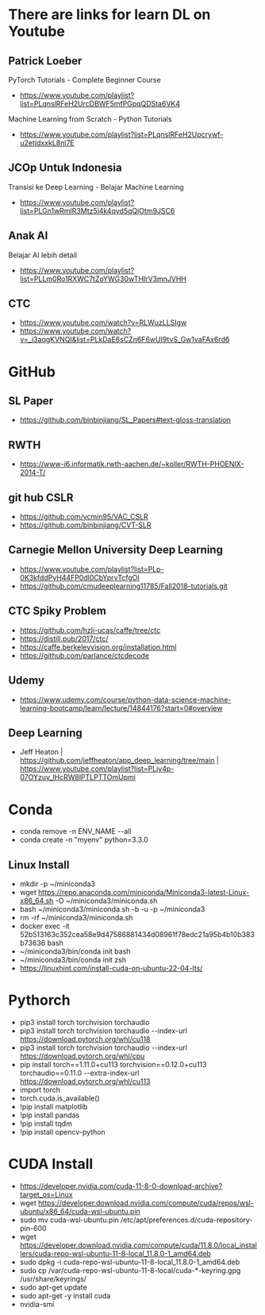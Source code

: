 # There are links for learn DL on Youtube

## Patrick Loeber
PyTorch Tutorials - Complete Beginner Course
- https://www.youtube.com/playlist?list=PLqnslRFeH2UrcDBWF5mfPGpqQDSta6VK4

Machine Learning from Scratch - Python Tutorials
- https://www.youtube.com/playlist?list=PLqnslRFeH2Upcrywf-u2etjdxxkL8nl7E

## JCOp Untuk Indonesia
Transisi ke Deep Learning - Belajar Machine Learning
- https://www.youtube.com/playlist?list=PLGn1wRmlR3Mtz5i4k4qyd5qQjOtm9JSC6

## Anak AI
Belajar AI lebih detail
- https://www.youtube.com/playlist?list=PLLm0Ro1RXWC7tZoYWG30wTHIrV3mnJVHH

## CTC
- https://www.youtube.com/watch?v=RLWuzLLSIgw
- https://www.youtube.com/watch?v=_i3aqgKVNQI&list=PLkDaE6sCZn6F6wUI9tvS_Gw1vaFAx6rd6

# GitHub

## SL Paper
- https://github.com/binbinjiang/SL_Papers#text-gloss-translation

## RWTH
- https://www-i6.informatik.rwth-aachen.de/~koller/RWTH-PHOENIX-2014-T/

## git hub CSLR
- https://github.com/ycmin95/VAC_CSLR
- https://github.com/binbinjiang/CVT-SLR

## Carnegie Mellon University Deep Learning
- https://www.youtube.com/playlist?list=PLp-0K3kfddPyH44FP0dl0CbYprvTcfgOI
- https://github.com/cmudeeplearning11785/Fall2018-tutorials.git

## CTC Spiky Problem
- https://github.com/hzli-ucas/caffe/tree/ctc
- https://distill.pub/2017/ctc/
- https://caffe.berkeleyvision.org/installation.html
- https://github.com/parlance/ctcdecode

## Udemy
- https://www.udemy.com/course/python-data-science-machine-learning-bootcamp/learn/lecture/14844176?start=0#overview

## Deep Learning
- Jeff Heaton | https://github.com/jeffheaton/app_deep_learning/tree/main | https://www.youtube.com/playlist?list=PLjy4p-07OYzuy_lHcRW8lPTLPTTOmUpmi

# Conda
- conda remove -n ENV_NAME --all
- conda create -n "myenv" python=3.3.0
## Linux Install
- mkdir -p ~/miniconda3
- wget https://repo.anaconda.com/miniconda/Miniconda3-latest-Linux-x86_64.sh -O ~/miniconda3/miniconda.sh
- bash ~/miniconda3/miniconda.sh -b -u -p ~/miniconda3
- rm -rf ~/miniconda3/miniconda.sh
- docker exec -it 52b513163c352cea58e9d47586881434d08961f78edc21a95b4b10b383b73636 bash
- ~/miniconda3/bin/conda init bash
- ~/miniconda3/bin/conda init zsh
- https://linuxhint.com/install-cuda-on-ubuntu-22-04-lts/

# Pythorch
- pip3 install torch torchvision torchaudio
- pip3 install torch torchvision torchaudio --index-url https://download.pytorch.org/whl/cu118
- pip3 install torch torchvision torchaudio --index-url https://download.pytorch.org/whl/cpu
- pip install torch==1.11.0+cu113 torchvision==0.12.0+cu113 torchaudio==0.11.0 --extra-index-url https://download.pytorch.org/whl/cu113
- import torch
- torch.cuda.is_available()
- !pip install matplotlib
- !pip install pandas
- !pip install tqdm
- !pip install opencv-python

# CUDA Install
- https://developer.nvidia.com/cuda-11-8-0-download-archive?target_os=Linux
- wget https://developer.download.nvidia.com/compute/cuda/repos/wsl-ubuntu/x86_64/cuda-wsl-ubuntu.pin
- sudo mv cuda-wsl-ubuntu.pin /etc/apt/preferences.d/cuda-repository-pin-600
- wget https://developer.download.nvidia.com/compute/cuda/11.8.0/local_installers/cuda-repo-wsl-ubuntu-11-8-local_11.8.0-1_amd64.deb
- sudo dpkg -i cuda-repo-wsl-ubuntu-11-8-local_11.8.0-1_amd64.deb
- sudo cp /var/cuda-repo-wsl-ubuntu-11-8-local/cuda-*-keyring.gpg /usr/share/keyrings/
- sudo apt-get update
- sudo apt-get -y install cuda
- nvidia-smi
